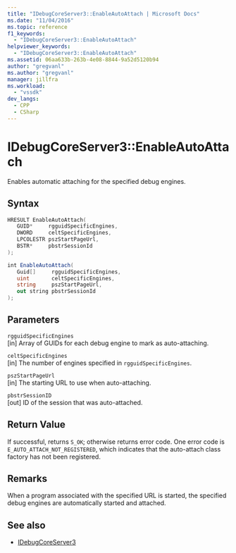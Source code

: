 ```yaml
---
title: "IDebugCoreServer3::EnableAutoAttach | Microsoft Docs"
ms.date: "11/04/2016"
ms.topic: reference
f1_keywords:
  - "IDebugCoreServer3::EnableAutoAttach"
helpviewer_keywords:
  - "IDebugCoreServer3::EnableAutoAttach"
ms.assetid: 06aa633b-263b-4e08-8844-9a52d5120b94
author: "gregvanl"
ms.author: "gregvanl"
manager: jillfra
ms.workload:
  - "vssdk"
dev_langs:
  - CPP
  - CSharp
---
```

# IDebugCoreServer3::EnableAutoAttach
Enables automatic attaching for the specified debug engines.

## Syntax

```cpp
HRESULT EnableAutoAttach(
   GUID*     rgguidSpecificEngines,
   DWORD     celtSpecificEngines,
   LPCOLESTR pszStartPageUrl,
   BSTR*     pbstrSessionId
);
```

```csharp
int EnableAutoAttach(
   Guid[]     rgguidSpecificEngines,
   uint       celtSpecificEngines,
   string     pszStartPageUrl,
   out string pbstrSessionId
);
```

## Parameters
`rgguidSpecificEngines`\
[in] Array of GUIDs for each debug engine to mark as auto-attaching.

`celtSpecificEngines`\
[in] The number of engines specified in `rgguidSpecificEngines`.

`pszStartPageUrl`\
[in] The starting URL to use when auto-attaching.

`pbstrSessionID`\
[out] ID of the session that was auto-attached.

## Return Value
 If successful, returns `S_OK`; otherwise returns error code. One error code is `E_AUTO_ATTACH_NOT_REGISTERED`, which indicates that the auto-attach class factory has not been registered.

## Remarks
 When a program associated with the specified URL is started, the specified debug engines are automatically started and attached.

## See also
- [IDebugCoreServer3](../../../extensibility/debugger/reference/idebugcoreserver3.md)